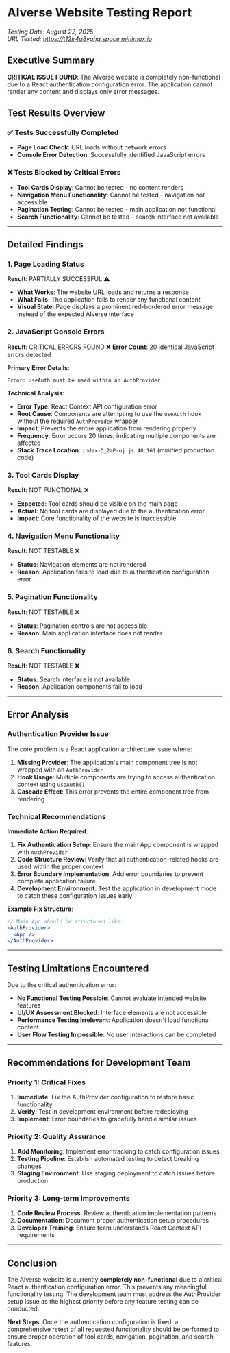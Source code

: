 # AIverse Website Testing Report
*Testing Date: August 22, 2025*  
*URL Tested: https://t12jr4a8vghg.space.minimax.io*

## Executive Summary
**CRITICAL ISSUE FOUND**: The AIverse website is completely non-functional due to a React authentication configuration error. The application cannot render any content and displays only error messages.

## Test Results Overview

### ✅ Tests Successfully Completed
- **Page Load Check**: URL loads without network errors
- **Console Error Detection**: Successfully identified JavaScript errors

### ❌ Tests Blocked by Critical Errors
- **Tool Cards Display**: Cannot be tested - no content renders
- **Navigation Menu Functionality**: Cannot be tested - navigation not accessible
- **Pagination Testing**: Cannot be tested - main application not functional
- **Search Functionality**: Cannot be tested - search interface not available

---

## Detailed Findings

### 1. Page Loading Status
**Result**: PARTIALLY SUCCESSFUL ⚠️
- **What Works**: The website URL loads and returns a response
- **What Fails**: The application fails to render any functional content
- **Visual State**: Page displays a prominent red-bordered error message instead of the expected AIverse interface

### 2. JavaScript Console Errors
**Result**: CRITICAL ERRORS FOUND ❌
**Error Count**: 20 identical JavaScript errors detected

**Primary Error Details**:
```
Error: useAuth must be used within an AuthProvider
```

**Technical Analysis**:
- **Error Type**: React Context API configuration error
- **Root Cause**: Components are attempting to use the `useAuth` hook without the required `AuthProvider` wrapper
- **Impact**: Prevents the entire application from rendering properly
- **Frequency**: Error occurs 20 times, indicating multiple components are affected
- **Stack Trace Location**: `index-D_2aP-oj.js:40:161` (minified production code)

### 3. Tool Cards Display
**Result**: NOT FUNCTIONAL ❌
- **Expected**: Tool cards should be visible on the main page
- **Actual**: No tool cards are displayed due to the authentication error
- **Impact**: Core functionality of the website is inaccessible

### 4. Navigation Menu Functionality
**Result**: NOT TESTABLE ❌
- **Status**: Navigation elements are not rendered
- **Reason**: Application fails to load due to authentication configuration error

### 5. Pagination Functionality
**Result**: NOT TESTABLE ❌
- **Status**: Pagination controls are not accessible
- **Reason**: Main application interface does not render

### 6. Search Functionality
**Result**: NOT TESTABLE ❌
- **Status**: Search interface is not available
- **Reason**: Application components fail to load

---

## Error Analysis

### Authentication Provider Issue
The core problem is a React application architecture issue where:

1. **Missing Provider**: The application's main component tree is not wrapped with an `AuthProvider`
2. **Hook Usage**: Multiple components are trying to access authentication context using `useAuth()`
3. **Cascade Effect**: This error prevents the entire component tree from rendering

### Technical Recommendations

**Immediate Action Required**:
1. **Fix Authentication Setup**: Ensure the main App component is wrapped with `AuthProvider`
2. **Code Structure Review**: Verify that all authentication-related hooks are used within the proper context
3. **Error Boundary Implementation**: Add error boundaries to prevent complete application failure
4. **Development Environment**: Test the application in development mode to catch these configuration issues early

**Example Fix Structure**:
```jsx
// Main App should be structured like:
<AuthProvider>
  <App />
</AuthProvider>
```

---

## Testing Limitations Encountered

Due to the critical authentication error:
- **No Functional Testing Possible**: Cannot evaluate intended website features
- **UI/UX Assessment Blocked**: Interface elements are not accessible
- **Performance Testing Irrelevant**: Application doesn't load functional content
- **User Flow Testing Impossible**: No user interactions can be completed

---

## Recommendations for Development Team

### Priority 1: Critical Fixes
1. **Immediate**: Fix the AuthProvider configuration to restore basic functionality
2. **Verify**: Test in development environment before redeploying
3. **Implement**: Error boundaries to gracefully handle similar issues

### Priority 2: Quality Assurance
1. **Add Monitoring**: Implement error tracking to catch configuration issues
2. **Testing Pipeline**: Establish automated testing to detect breaking changes
3. **Staging Environment**: Use staging deployment to catch issues before production

### Priority 3: Long-term Improvements
1. **Code Review Process**: Review authentication implementation patterns
2. **Documentation**: Document proper authentication setup procedures
3. **Developer Training**: Ensure team understands React Context API requirements

---

## Conclusion

The AIverse website is currently **completely non-functional** due to a critical React authentication configuration error. This prevents any meaningful functionality testing. The development team must address the AuthProvider setup issue as the highest priority before any feature testing can be conducted.

**Next Steps**: Once the authentication configuration is fixed, a comprehensive retest of all requested functionality should be performed to ensure proper operation of tool cards, navigation, pagination, and search features.